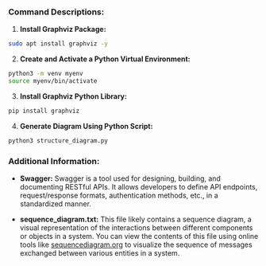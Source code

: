 ### Command Descriptions:

1. **Install Graphviz Package:**

```bash
sudo apt install graphviz -y
```

2. **Create and Activate a Python Virtual Environment:**

```bash
python3 -m venv myenv
source myenv/bin/activate
```

3. **Install Graphviz Python Library:**

```bash
pip install graphviz
```

4. **Generate Diagram Using Python Script:**

```bash
python3 structure_diagram.py
```

### Additional Information:

- **Swagger:** Swagger is a tool used for designing, building, and documenting RESTful APIs. It allows developers to define API endpoints, request/response formats, authentication methods, etc., in a standardized manner.

- **sequence_diagram.txt:** This file likely contains a sequence diagram, a visual representation of the interactions between different components or objects in a system. You can view the contents of this file using online tools like [sequencediagram.org](https://sequencediagram.org/) to visualize the sequence of messages exchanged between various entities in a system.
